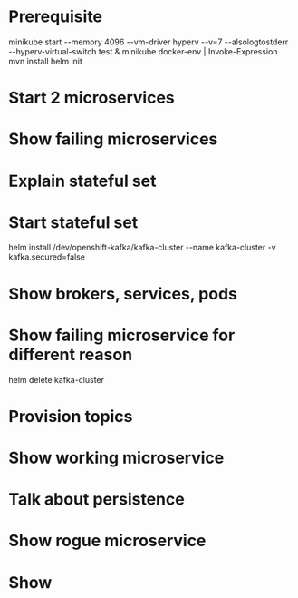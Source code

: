 # Prerequisite
minikube start --memory 4096 --vm-driver hyperv --v=7 --alsologtostderr --hyperv-virtual-switch test
& minikube docker-env | Invoke-Expression
mvn install
helm init

# Start 2 microservices

# Show failing microservices

# Explain stateful set

# Start stateful set
helm install /dev/openshift-kafka/kafka-cluster --name kafka-cluster -v kafka.secured=false

# Show brokers, services, pods

# Show failing microservice for different reason
helm delete kafka-cluster

# Provision topics

# Show working microservice

# Talk about persistence

# Show rogue microservice

# Show